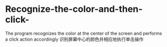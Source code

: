 # Recognize-the-color-and-then-click-
The program recognizes the color at the center of the screen and performs a click action accordingly 识别屏幕中心的颜色并相应地执行单击操作
